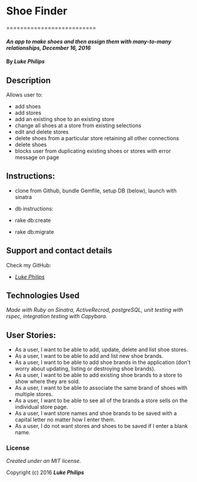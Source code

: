 
# Shoe Finder
==========================

#### _An app to make shoes and then assign them with many-to-many relationships, December 16, 2016_

#### By _**Luke Philips**_

## Description

Allows user to:
* add shoes
* add stores
* add an existing shoe to an existing store
* change all shoes at a store from existing selections
* edit and delete stores
* delete shoes from a particular store retaining all other connections
* delete shoes
* blocks user from duplicating existing shoes or stores with error message on page


## Instructions:

* clone from Github, bundle Gemfile, setup DB (below), launch with sinatra

* db instructions:
 * rake db:create
 * rake db:migrate

## Support and contact details

Check my GitHub:
* _[Luke Philips](https://github.com/lukeephilips)_

## Technologies Used

_Made with Ruby on Sinatra, ActiveRecrod, postgreSQL, unit testing with rspec, integration testing with Capybara._

## User Stories:
*  As a user, I want to be able to add, update, delete and list shoe stores.
*  As a user, I want to be able to add and list new shoe brands.
*  As a user, I want to be able to add shoe brands in the application (don't worry about updating, listing or destroying shoe brands).
*  As a user, I want to be able to add existing shoe brands to a store to show where they are sold.
*  As a user, I want to be able to associate the same brand of shoes with multiple stores.
*  As a user, I want to be able to see all of the brands a store sells on the individual store page.
*  As a user, I want store names and shoe brands to be saved with a capital letter no matter how I enter them.
*  As a user, I do not want stores and shoes to be saved if I enter a blank name.

### License

*Created under an MIT license.*

Copyright (c) 2016 **_Luke Philips_**
